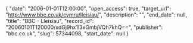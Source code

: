 {
  "date": "2006-01-01T12:00:00", 
  "open_access": true, 
  "target_url": "http://www.bbc.co.uk/cymru/lleisiau/", 
  "description": "", 
  "end_date": null, 
  "title": "BBC - Lleisiau", 
  "record_id": "20060101T120000/xdGj9hx1I3xGmbjVQh7khQ==", 
  "publisher": "bbc.co.uk", 
  "slug": 57344098, 
  "start_date": null
}

